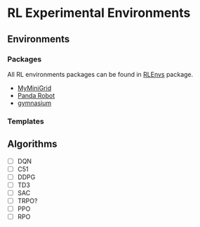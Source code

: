 # RL Experimental Environments

## Environments

### Packages

All RL environments packages can be found in [RLEnvs](./RLEnvs/) package.

- [MyMiniGrid](./RLEnvs/MyMiniGrid)
- [Panda Robot](./RLEnvs/MyPandaRobot)
- [gymnasium](./RLEnvs/gymnasium)

### Templates

## Algorithms

- [ ] DQN
- [ ] C51
- [ ] DDPG
- [ ] TD3
- [ ] SAC
- [ ] TRPO?
- [ ] PPO
- [ ] RPO